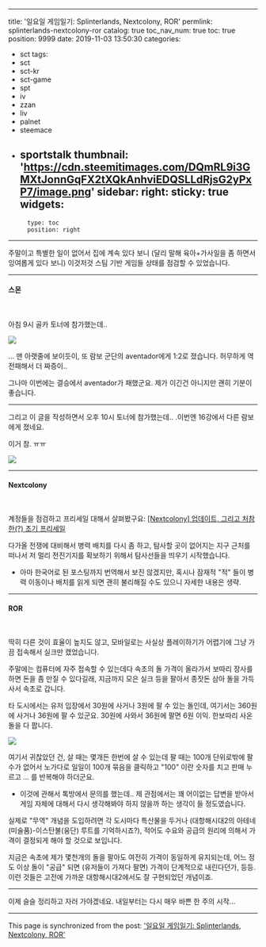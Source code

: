 
---
title: '일요일 게임일기: Splinterlands, Nextcolony, ROR'
permlink: splinterlands-nextcolony-ror
catalog: true
toc_nav_num: true
toc: true
position: 9999
date: 2019-11-03 13:50:30
categories:
- sct
tags:
- sct
- sct-kr
- sct-game
- spt
- iv
- zzan
- liv
- palnet
- steemace
- sportstalk
thumbnail: 'https://cdn.steemitimages.com/DQmRL9i3GMXtJonnGqFX2tXQkAnhviEDQSLLdRjsG2yPxP7/image.png'
sidebar:
    right:
        sticky: true
widgets:
    -
        type: toc
        position: right
---


주말이고 특별한 일이 없어서 집에 계속 있다 보니 (달리 말해 육아+가사일을 좀 하면서 잉여롭게 있다 보니) 이것저것 스팀 기반 게임들 상태를 점검할 수 있었습니다.

---

#### 스몬
<br>

아침 9시 골카 토너에 참가했는데.. 

![](https://cdn.steemitimages.com/DQmRL9i3GMXtJonnGqFX2tXQkAnhviEDQSLLdRjsG2yPxP7/image.png)

... 맨 아랫줄에 보이듯이, 또 람보 군단의 aventador에게 1:2로 졌습니다. 허무하게 역전패해서 더 짜증이..

그나마 이번에는 결승에서 aventador가 패했군요. 제가 이긴건 아니지만 괜히 기분이 좋습니다.

---

그리고 이 글을 작성하면서 오후 10시 토너에 참가했는데.. .이번엔 16강에서 다른 람보에게 졌네요. 

이거 참. ㅠㅠ

![](https://cdn.steemitimages.com/DQmYgnQjXpFDLguGgopzRGTyftcMNbQF46AGpRK9pLnkiAN/image.png)

---

#### Nextcolony
<br>

계정들을 점검하고 프리세일 대해서 살펴봤구요: [[Nextcolony] 업데이트, 그리고 처참한(?) 초기 프리세일](https://www.steemcoinpan.com/sct/@deer3/2unmku-nextcolony)


다가올 전쟁에 대비해서 병력 배치를 다시 좀 하고, 탐사할 곳이 없어지는 지구 근처를 떠나서 저 멀리 전진기지를 확보하기 위해서 탐사선들을 띄우기 시작했습니다. 

* 아마 한국어로 된 포스팅까지 번역해서 보진 않겠지만, 혹시나 잠재적 "적" 들이 병력 이동이나 배치를 읽게 되면 괜히 불리해질 수도 있으니 자세한 내용은 생략. 

---

#### ROR
<br>

딱히 다른 것이 효율이 높지도 않고, 모바일로는 사실상 플레이하기가 어렵기에 그냥 가끔 접속해서 실크만 캤었습니다. 

주말에는 컴퓨터에 자주 접속할 수 있는데다 속초의 돌 가격이 올라가서 보따리 장사를 하면 돈을 좀 만질 수 있다길래, 지금까지 모은 실크 등을 팔아서 종잣돈 삼아 돌을 가득 사서 속초로 갑니다.

타 도시에서는 유저 입장에서 30원에 사거나 3원에 팔 수 있는 돌인데, 여기서는 360원에 사거나 36원에 팔 수 있군요. 30원에 사와서 36원에 팔면 6원 이익. 한보따리 사온 돌을 다 팝니다.

![](https://cdn.steemitimages.com/DQmTNZyWRYpYDddMJRYjwgozkDiYf1z2yRkV4pUpgpbNM5N/image.png)

여기서 귀찮았던 건, 살 때는 몇개든 한번에 살 수 있는데 팔 때는 100개 단위로밖에 팔 수가 없어서 노가다로 일일이 100개 묶음을 클릭하고 "100" 이란 숫자를 치고 판매 누르고 ... 를 반복해야 하더군요. 

* 이것에 관해서 톡방에서 문의를 했는데.. 제 관점에서는 꽤 어이없는 답변을 받아서 게임 자체에 대해서 다시 생각해봐야 하지 않을까 하는 생각이 들 정도였습니다.

실제로 "무역" 개념을 도입하려면 각 도시마다 특산물을 두거나 (대항해시대2의 아테네(미술품)-이스탄불(융단) 루트를 기억하시죠?), 적어도 수요와 공급의 원리에 의해서 가격이 결정되게 해야 할 것으로 보입니다. 

지금은 속초에 제가 몇천개의 돌을 팔아도 여전히 가격이 동일하게 유지되는데, 어느 정도 이상 돌이 "공급" 되면 (유저들이 가져다 팔면) 가격이 단계적으로 내린다던가, 등등.  이런 것들은 고전에 가까운 대항해시대2에서도 잘 구현되었던 개념이죠. 

---

이제 슬슬 정리하고 자러 가야겠네요. 내일부터는 다시 매우 바쁜 한 주의 시작...

- - -

This page is synchronized from the post: ['일요일 게임일기: Splinterlands, Nextcolony, ROR'](https://steemit.com/@glory7/splinterlands-nextcolony-ror)
